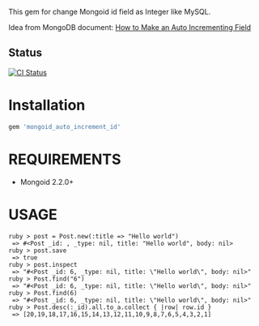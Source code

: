 This gem for change Mongoid id field as Integer like MySQL.

Idea from MongoDB document: [How to Make an Auto Incrementing Field](http://www.mongodb.org/display/DOCS/How+to+Make+an+Auto+Incrementing+Field)

## Status

[![CI Status](https://secure.travis-ci.org/huacnlee/mongoid_auto_increment_id.png)](http://travis-ci.org/huacnlee/mongoid_auto_increment_id)

# Installation

```ruby
gem 'mongoid_auto_increment_id'
```

# REQUIREMENTS

* Mongoid 2.2.0+

# USAGE

```shell
ruby > post = Post.new(:title => "Hello world")
 => #<Post _id: , _type: nil, title: "Hello world", body: nil> 
ruby > post.save
 => true
ruby > post.inspect
 => "#<Post _id: 6, _type: nil, title: \"Hello world\", body: nil>" 
ruby > Post.find("6")
 => "#<Post _id: 6, _type: nil, title: \"Hello world\", body: nil>" 
ruby > Post.find(6)
 => "#<Post _id: 6, _type: nil, title: \"Hello world\", body: nil>" 
ruby > Post.desc(:_id).all.to_a.collect { |row| row.id }
 => [20,19,18,17,16,15,14,13,12,11,10,9,8,7,6,5,4,3,2,1]
```
